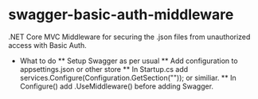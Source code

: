 # swagger-basic-auth-middleware
.NET Core MVC Middleware for securing the .json files from unauthorized access with Basic Auth.

* What to do
** Setup Swagger as per usual
** Add configuration to appsettings.json or other store
** In Startup.cs add services.Configure<SwaggerAuthConfiguration>(Configuration.GetSection("<YOUR SECTION>")); or similiar.
** In Configure() add .UseMiddleware<SecureSwaggerMiddleware>() before adding Swagger.  
  
